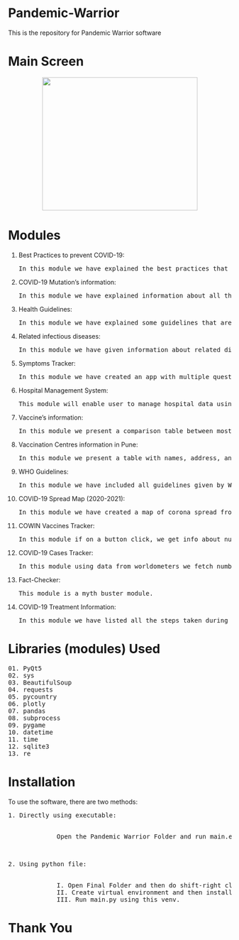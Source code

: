 # Pandemic-Warrior
This is the repository for Pandemic Warrior software

# Main Screen
<p align="center">
<img src="images/Output.png" width="350px" height="300px">
</p>

# Modules
1.	Best Practices to prevent COVID-19:
    <pre>In this module we have explained the best practices that are necessary to prevent COVID-19 infection.</pre>

2.	COVID-19 Mutation’s information:
    <pre>In this module we have explained information about all the mutations that have occurred to date of the sars-cov-2 virus.</pre>

3.	Health Guidelines:
    <pre>In this module we have explained some guidelines that are advised to follow during pandemic to boost the immunity to efficiently fight the pandemic.</pre>

4.	Related infectious diseases:
    <pre>In this module we have given information about related diseases that occur due to immune deficiency caused by COVID-19.</pre>

5.	Symptoms Tracker:
    <pre>In this module we have created an app with multiple questions that will be asked to user and a message will popup indicating severity of risk and course of action.</pre>

6.	Hospital Management System:
    <pre>This module will enable user to manage hospital data using a GUI based database with functions like modifying record and various ways of accessing the database.</pre>

7.	Vaccine’s information:
    <pre>In this module we present a comparison table between most popular vaccines of the world.</pre>

8.	Vaccination Centres information in Pune:
    <pre>In this module we present a table with names, address, and contact details of vaccination centers of Pune.</pre>

9.	WHO Guidelines:
    <pre>In this module we have included all guidelines given by WHO to date in a timeline, also a few more picture guidelines are included.</pre>

10.	COVID-19 Spread Map (2020-2021):
    <pre>In this module we have created a map of corona spread from 2020 to 2021 with intuitive animation.</pre>

11.	COWIN Vaccines Tracker:
    <pre>In this module if on a button click, we get info about number and type of vaccines available in a pin code with center name as well.</pre>

12.	COVID-19 Cases Tracker:
    <pre>In this module using data from worldometers we fetch number of total cases, deaths, and recovered people by selecting country from combo box.</pre>

13.	Fact-Checker:
    <pre>This module is a myth buster module.</pre>

14.	COVID-19 Treatment Information:
    <pre>In this module we have listed all the steps taken during treatment of a COVID-19 patient.</pre>

# Libraries (modules) Used
<pre>
01. PyQt5
02. sys
03. BeautifulSoup
04. requests
05. pycountry
06. plotly
07. pandas
08. subprocess
09. pygame
10. datetime
11. time
12. sqlite3
13. re
</pre>

# Installation
To use the software, there are two methods:
<pre>1. Directly using executable:<br></br>
            &emsp;Open the Pandemic Warrior Folder and run main.exe file. (This method works only in windows based PC).<br></br>
</pre>
    
<pre>2. Using python file:<br></br>
            &emsp;I. Open Final Folder and then do shift-right click; then open command window here.
            &emsp;II. Create virtual environment and then install all modules from requirements.txt.
            &emsp;III. Run main.py using this venv.
</pre>
        
# Thank You
        
